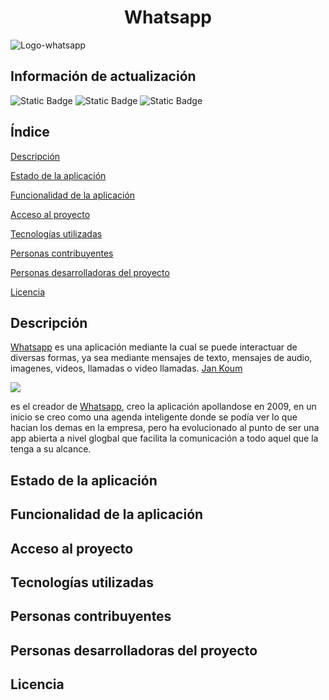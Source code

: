 <h1 align="center">Whatsapp</h1>

![Logo-whatsapp](https://github.com/user-attachments/assets/3dcacd5e-03ce-44c5-9da9-2f742e14cfcd)

<h2>Información de actualización</h2>

![Static Badge](https://img.shields.io/badge/Lincencia-Whatsapp-red)
![Static Badge](https://img.shields.io/badge/Versi%C3%B3n-v23.42.7-green)
![Static Badge](https://img.shields.io/badge/Fecha-22%2F09%2F2025-blue)

<h2>Índice</h2>

[Descripción](#descripción)

[Estado de la aplicación](#estado-de-la-aplicación)

[Funcionalidad de la aplicación](#funcionalidad-de-la-aplicación)

[Acceso al proyecto](#acceso-al-proyecto)

[Tecnologías utilizadas](#tecnologías-utilizadas)

[Personas contribuyentes](#personas-contribuyentes)

[Personas desarrolladoras del proyecto](#personas-desarrolladoras-del-proyecto)

[Licencia](#licencia)

## Descripción

<p><a href="https://es.wikipedia.org/wiki/WhatsApp">Whatsapp</a> es una aplicación mediante la cual se puede interactuar de diversas formas, ya sea mediante mensajes de texto, mensajes de audio, imagenes, videos, llamadas o video llamadas. <a href="https://es.wikipedia.org/wiki/Jan_Koum">Jan Koum</a></p>
<img src="https://github.com/user-attachments/assets/b8c95dff-a226-45f0-b7a4-38d3d0cf3dae" margin="0, auto">
<p>es el creador de <a href="https://es.wikipedia.org/wiki/WhatsApp">Whatsapp</a>, creo la aplicación apollandose en 2009, en un inicio se creo como una agenda inteligente donde se podía ver lo que hacian los demas en la empresa, pero ha evolucionado al punto de ser una app abierta a nivel glogbal que facilita la comunicación a todo aquel que la tenga a su alcance.</p>

## Estado de la aplicación



## Funcionalidad de la aplicación



## Acceso al proyecto



## Tecnologías utilizadas



## Personas contribuyentes



## Personas desarrolladoras del proyecto



## Licencia

